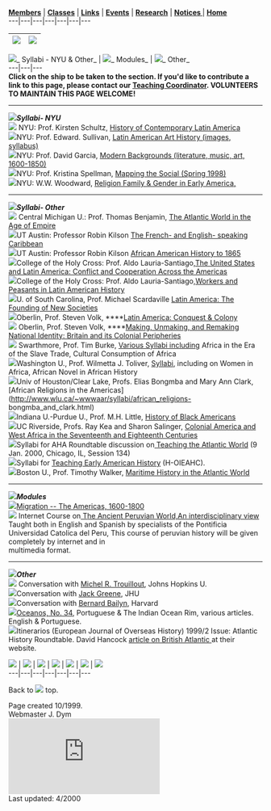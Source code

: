 **[Members](members.html)** | **[Classes](classes.htm)** |
**[Links](links.html)** | **[Events](events.html)** |
**[Research](research.htm)** | **[Notices ](notices.html)** |
**[Home](index.html)**  
---|---|---|---|---|---|---  


![](AW-redyellow-smaller.gif) | ![](B-WLD1790s-Teach.JPG)  
---|---  
  
![](galleon1.gif)_    Syllabi - NYU & Other_ |  ![](galleon1.gif)_  Modules_ |
![](galleon1.gif)_  Other_  
---|---|---  
**Click on the ship to be taken to the section.    If you'd like to contribute
a link to this page, please contact our [Teaching
Coordinator](mailto:jqd5683@is.nyu.edu).  VOLUNTEERS TO MAINTAIN THIS PAGE
WELCOME!**

* * *

  
![](pin_red.gif)**_Syllabi- NYU_**  
![](hand.gif) NYU: Prof. Kirsten Schultz, [History of Contemporary Latin
America](http://www.nyu.edu/classes/ContempLA)  
![](hand.gif)NYU: Prof. Edward. Sullivan, [Latin American Art History (images,
syllabus)](http://www.nyu.edu/classes/ContempLA)  
![](hand.gif)NYU: Prof. David Garcia, [Modern Backgrounds (literature, music,
art, 1600-1850)](http://www.nyu.edu/classes/garcia/hum3/index.htm)  
![](hand.gif)NYU: Prof. Kristina Spellman, [Mapping the Social  (Spring
1998)](http://www.nyu.edu/classes/spellman/syllabus.html)  
![](hand.gif)NYU: W.W. Woodward, [Religion Family & Gender in Early
America,](http://www.nyu.edu/classes/woodward/)

* * *

![](pin_red.gif)**_Syllabi- Other_**  
![](hand.gif) Central Michigan U.: Prof. Thomas Benjamin, [The Atlantic World
in the Age of
Empire](HTTP://WWW.CHSBS.CMICH.EDU/HST/TBENJAMIN/history562.html)  
![](hand.gif)UT Austin: Professor Robin Kilson  [The French- and English-
speaking
Caribbean](http://www.dla.utexas.edu/depts/history/kilson/350LFEC.html)  
![](hand.gif)UT Austin: Professor Robin Kilson [African American History to
1865](http://www.dla.utexas.edu/depts/history/kilson/357C2.html)  
![](hand.gif)College of the Holy Cross: Prof. Aldo Lauria-Santiago,[The United
States and Latin America: Conflict and Cooperation Across the
Americas](http://sterling.holycross.edu/departments/history/alauria/fyp/index.htm)  
![](hand.gif)College of the Holy Cross: Prof. Aldo Lauria-Santiago,[Workers
and Peasants in Latin American
History](http://sterling.holycross.edu/departments/history/alauria/labor/index.htm)  
![](hand.gif)U. of South Carolina, Prof. Michael Scardaville
[L](http://sterling.holycross.edu/departments/history/alauria/labor/index.htm)[atin
America: The Founding of New
Societies](http://www.cla.sc.edu/hist/faculty/scardaville/hist420/syllabus.html)  
![](hand.gif)Oberlin, Prof. Steven Volk, ****[Latin America: Conquest &
Colony](http://www.oberlin.edu/~svolk/109F97.htm)  
![](hand.gif) Oberlin, Prof. Steven Volk, ****[Making, Unmaking, and Remaking
National Identity: Britain and its Colonial
Peripheries](http://www.oberlin.edu/~svolk/910syllabus.htm)  
![](hand.gif) Swarthmore, Prof. Tim Burke, [Various Syllabi
including](http://www.swarthmore.edu/SocSci/tburke1/syllabi.html) Africa in
the Era of the Slave Trade, Cultural Consumption of Africa  
![](hand.gif)Washington U., Prof. Wilmetta J. Toliver,
[Syllabi](http://artsci.wustl.edu/~wtoliver/), including on Women in Africa,
African Novel in African History  
![](hand.gif)Univ of Houston/Clear Lake, Profs. Elias Bongmba and Mary Ann
Clark, [African Religions in the
Americas](http://www.wlu.ca/~wwwaar/syllabi/african_religions-
bongmba_and_clark.html)  
![](hand.gif)Indiana U.-Purdue U., Prof. M.H. Little, [History of Black
Americans](www.iupui.edu/~history)  
![](hand.gif)UC Riverside, Profs. Ray Kea and Sharon Salinger, [Colonial
America and West Africa in the Seventeenth and Eighteenth
Centuries](http://www.ucr.edu/history/history-bin/hs277/277home.html)  
![](hand.gif)Syllabi for AHA Roundtable discussion on[ Teaching the Atlantic
World](http://www.mtsu.edu/~jhwillia/atlantic.html) (9 Jan. 2000, Chicago, IL,
Session 134)  
![](hand.gif)Syllabi for [Teaching Early American
History](http://www.h-net.msu.edu/~ieahcweb/syll/) (H-OIEAHC).  
![](hand.gif)Boston U., Prof. Timothy Walker, [Maritime History in the
Atlantic World](http://www.tallshiprose.org/bu/details.html)  

* * *

  
![](pin_red.gif)**_Modules_**  
![](hand.gif)[Migration \-- The Americas,
1600-1800](http://www.whc.neu.edu/prototype/migration.html)  
![](hand.gif) Internet Course on[
T](http://www.whc.neu.edu/prototype/migration.html)[he Ancient Peruvian
World,An interdisciplinary view](http://www.pucp.edu.pe/~llcchh/index.html)  
Taught both in English and Spanish by specialists of the Pontificia  
Universidad Catolica del Peru, This course of peruvian history will be given
completely by internet and in  
multimedia format.

* * *

  
![](pin_red.gif)**_Other_**  
![](hand.gif) Conversation with [Michel R.
Trouillout](http://www.jhu.edu/~igscph/f96mrt.htm), Johns Hopkins U.  
![](hand.gif)Conversation with [Jack
Greene](http://www.jhu.edu/~igscph/fall93jg.htm), JHU  
![](hand.gif)Conversation with [Bernard
Bailyn](http://www.neh.fed.us/html/magazine/98-03/bailyn.html), Harvard  
![](hand.gif)[Oceanos, No. 34](http://www.cncdp.pt/oceanos/n34/indiceng.html),
Portuguese & The Indian Ocean Rim, various articles.  English & Portuguese.  
![](hand.gif)Itinerarios (European Journal of Overseas History) 1999/2 Issue:
Atlantic History Roundtable.  David Hancock [article on British Atlantic
](http://www.let.leidenuniv.nl/history/itin/hancock.htm)at their website.  
    
  [![](B-WLD1790s-Memb.JPG)](members.html) |
[![](B-WLD1790s-ClassB.JPG)](classes.htm) |
[![](B-WLD1790s-Link.JPG)](links.html) |  [![](B-Home-BrEmpB.jpg)](index.htm)
|  [![](B-WLD1790s-Evnt.JPG)](events.html) |
[![](B-WLD1790s-RschB.JPG)](research.htm) |
[![](B-WLD1790s-Not.JPG)](notices.html)  
---|---|---|---|---|---|---  
  
Back to ![](galleon1.gif) top.

  
  
  
  
  
  
  
  
  
  
  
  
  
  
  
  

Page created 10/1999.  
Webmaster J. Dym  
![](http://www.nyu.edu/bin/Count.cgi?dd=C&frgb=255;0;0|df=jqd5683.11.dat)  
Last updated: 4/2000  
    


